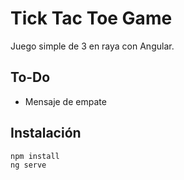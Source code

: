 # Tick Tac Toe Game

Juego simple de 3 en raya con Angular.

## To-Do

- Mensaje de empate

## Instalación

```
npm install
ng serve
```